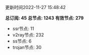 更新时间2022-11-27 15:48:42

**总订阅: 45**
**总节点: 1243**
**有效节点: 279**
- ssr节点: 11
- v2ray节点: 232
- ss节点: 6
- trojan节点: 30
